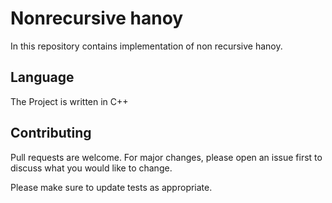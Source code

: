 # Nonrecursive hanoy

In this repository contains implementation of non recursive hanoy.

## Language
The Project is written in C++


## Contributing
Pull requests are welcome. For major changes, please open an issue first to discuss what you would like to change.

Please make sure to update tests as appropriate.

